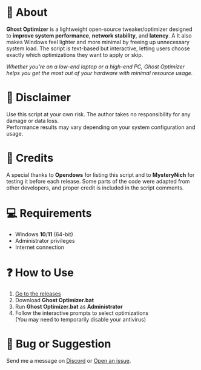 # 💜 About
**Ghost Optimizer** is a lightweight open-source tweaker/optimizer designed to **improve system performance**, **network stability**, and **latency**. A  It also makes Windows feel lighter  and more minimal by freeing up unnecessary system load. The script is text-based but interactive, letting users choose exactly which optimizations they want to apply or skip.    
   
*Whether you're on a low-end laptop or a high-end PC, Ghost Optimizer helps you get the most out of your hardware with minimal resource usage.*     

# 🚨 Disclaimer
Use this script at your own risk. The author takes no responsibility for any damage or data loss.     
Performance results may vary depending on your system configuration and usage.     

# 🤝 Credits
A special thanks to **Opendows** for listing this script and to **MysteryNich** for testing it before each release. Some parts of the code were adapted from other developers, and proper credit is included in the script comments.     

# 💻 Requirements
- Windows **10**/**11** (64-bit)      
- Administrator privileges      
- Internet connection     

# ❓ How to Use
1. [Go to the releases](https://github.com/louzkk/Ghost-Optimizer/releases)  
2. Download **Ghost Optimizer.bat**  
3. Run **Ghost Optimizer.bat** as **Administrator**   
4. Follow the interactive prompts to select optimizations  
(You may need to temporarily disable your antivirus)

# 💬 Bug or Suggestion
Send me a message on [Discord](https://github.com/louzkk) or [Open an issue](https://github.com/louzkk/Ghost-Optimizer/issues).